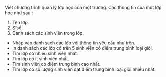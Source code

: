 Viết chương trình quan lý lớp học của một trường. Các thông tin của
một lớp học như sau :
1. Tên lớp.
2. Sĩsố.
3. Danh sách các sinh viên trong lớp.
* Nhập vào danh sach các lớp với thông tin yêu cầu như trên.
* In danh sách các lớp có trên 5 sinh viên có điểm trung bình loại giỏi.
* Tìm lớp có nhiều sinh viên nhất.
* Tìm lớp có ít sinh viên nhất.
* Tim sinh viên có điểm trung bình cao nhất.
* Tim lớp có số lượng sinh viên đạt điểm trung bình loại giỏi nhiều nhất.
